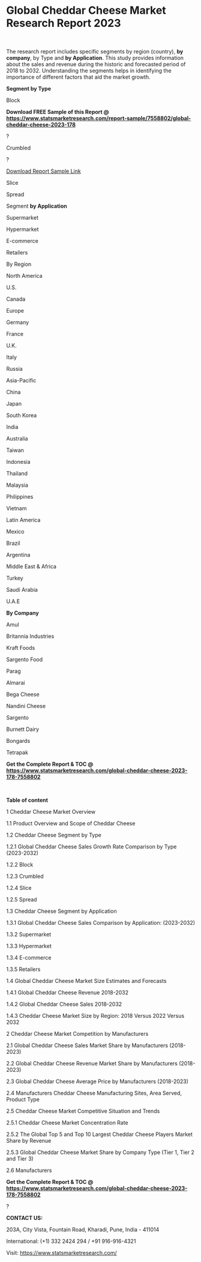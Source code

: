 <h1>Global Cheddar Cheese Market Research Report 2023</h1><br/><p>The research report includes specific segments by region (country), <strong>by company</strong>, by Type and <strong>by Application</strong>. This study provides information about the sales and revenue during the historic and forecasted period of 2018 to 2032. Understanding the segments helps in identifying the importance of different factors that aid the market growth.</p>
 
 
 
 <p><strong>Segment by Type</strong></p>
 
 
 
 <p>Block</p>
 
 
 
 <div><b>Download FREE Sample of this Report @ <a href="https://www.statsmarketresearch.com/download-free-sample/7558802/global-cheddar-cheese-2023-178">https://www.statsmarketresearch.com/report-sample/7558802/global-cheddar-cheese-2023-178</a></b></div>
 
 
 
 <p>? </p>
 
 
 
 <p>Crumbled</p>
 
 
 
 <p>? </p>
 
 
 
 <p><a href="https://www.statsmarketresearch.com/download-free-sample/7558802/global-cheddar-cheese-2023-178">Download Report Sample Link</a></p>
 
 
 
 <p>Slice</p>
 
 
 
 <p>Spread</p>
 
 
 
 <p>Segment <strong>by Application</strong></p>
 
 
 
 <p>Supermarket</p>
 
 
 
 <p>Hypermarket</p>
 
 
 
 <p>E-commerce</p>
 
 
 
 <p>Retailers</p>
 
 
 
 <p>By Region</p>
 
 
 
 <p>North America</p>
 
 
 
 <p>U.S.</p>
 
 
 
 <p>Canada</p>
 
 
 
 <p>Europe</p>
 
 
 
 <p>Germany</p>
 
 
 
 <p>France</p>
 
 
 
 <p>U.K.</p>
 
 
 
 <p>Italy</p>
 
 
 
 <p>Russia</p>
 
 
 
 <p>Asia-Pacific</p>
 
 
 
 <p>China</p>
 
 
 
 <p>Japan</p>
 
 
 
 <p>South Korea</p>
 
 
 
 <p>India</p>
 
 
 
 <p>Australia</p>
 
 
 
 <p>Taiwan</p>
 
 
 
 <p>Indonesia</p>
 
 
 
 <p>Thailand</p>
 
 
 
 <p>Malaysia</p>
 
 
 
 <p>Philippines</p>
 
 
 
 <p>Vietnam</p>
 
 
 
 <p>Latin America</p>
 
 
 
 <p>Mexico</p>
 
 
 
 <p>Brazil</p>
 
 
 
 <p>Argentina</p>
 
 
 
 <p>Middle East & Africa</p>
 
 
 
 <p>Turkey</p>
 
 
 
 <p>Saudi Arabia</p>
 
 
 
 <p>U.A.E</p>
 
 
 
 <p><strong>By Company</strong></p>
 
 
 
 <p>Amul</p>
 
 
 
 <p>Britannia Industries</p>
 
 
 
 <p>Kraft Foods</p>
 
 
 
 <p>Sargento Food</p>
 
 
 
 <p>Parag</p>
 
 
 
 <p>Almarai</p>
 
 
 
 <p>Bega Cheese</p>
 
 
 
 <p>Nandini Cheese</p>
 
 
 
 <p>Sargento</p>
 
 
 
 <p>Burnett Dairy</p>
 
 
 
 <p>Bongards</p>
 
 
 
 <p>Tetrapak</p>
 
 
 
 <div><b>Get the Complete Report & TOC @ <a href="https://www.statsmarketresearch.com/global-cheddar-cheese-2023-178-7558802">https://www.statsmarketresearch.com/global-cheddar-cheese-2023-178-7558802</a></b></div>
 
 
 
 <p><br />
 
 <b>Table of content</b></p>
 
 
 
 <p>1 Cheddar Cheese Market Overview<br />
 
 1.1 Product Overview and Scope of Cheddar Cheese<br />
 
 1.2 Cheddar Cheese Segment by Type<br />
 
 1.2.1 Global Cheddar Cheese Sales Growth Rate Comparison by Type (2023-2032)<br />
 
 1.2.2 Block<br />
 
 1.2.3 Crumbled<br />
 
 1.2.4 Slice<br />
 
 1.2.5 Spread<br />
 
 1.3 Cheddar Cheese Segment by Application<br />
 
 1.3.1 Global Cheddar Cheese Sales Comparison by Application: (2023-2032)<br />
 
 1.3.2 Supermarket<br />
 
 1.3.3 Hypermarket<br />
 
 1.3.4 E-commerce<br />
 
 1.3.5 Retailers<br />
 
 1.4 Global Cheddar Cheese Market Size Estimates and Forecasts<br />
 
 1.4.1 Global Cheddar Cheese Revenue 2018-2032<br />
 
 1.4.2 Global Cheddar Cheese Sales 2018-2032<br />
 
 1.4.3 Cheddar Cheese Market Size by Region: 2018 Versus 2022 Versus 2032<br />
 
 2 Cheddar Cheese Market Competition by Manufacturers<br />
 
 2.1 Global Cheddar Cheese Sales Market Share by Manufacturers (2018-2023)<br />
 
 2.2 Global Cheddar Cheese Revenue Market Share by Manufacturers (2018-2023)<br />
 
 2.3 Global Cheddar Cheese Average Price by Manufacturers (2018-2023)<br />
 
 2.4 Manufacturers Cheddar Cheese Manufacturing Sites, Area Served, Product Type<br />
 
 2.5 Cheddar Cheese Market Competitive Situation and Trends<br />
 
 2.5.1 Cheddar Cheese Market Concentration Rate<br />
 
 2.5.2 The Global Top 5 and Top 10 Largest Cheddar Cheese Players Market Share by Revenue<br />
 
 2.5.3 Global Cheddar Cheese Market Share by Company Type (Tier 1, Tier 2 and Tier 3)<br />
 
 2.6 Manufacturers</p>
 
 
 
 <div><b>Get the Complete Report & TOC @ <a href="https://www.statsmarketresearch.com/global-cheddar-cheese-2023-178-7558802">https://www.statsmarketresearch.com/global-cheddar-cheese-2023-178-7558802</a></b></div>
 
 
 
 <p>? </p>
 
 
 
 <p><b>CONTACT US:</b><br />
 
 203A, City Vista, Fountain Road, Kharadi, Pune, India - 411014<br />
 
 International: (+1) 332 2424 294 / +91 916-916-4321<br />
 
 Visit: <a href="https://www.statsmarketresearch.com/">https://www.statsmarketresearch.com/</a></p>